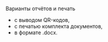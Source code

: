 Варианты отчётов и печать

- с выводом QR-кодов,
- с печатью комплекта документов,
- в формате .docx.
